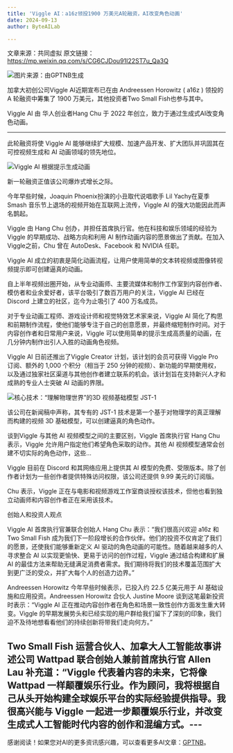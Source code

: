 ```yaml
---
title: 'Viggle AI：a16z领投1900 万美元A轮融资，AI改变角色动画'
date: 2024-09-13
author: ByteAILab

---
```


文章来源：共同虚拟
原文链接：https://mp.weixin.qq.com/s/CG6CJDou91I22ST7u_Qa3Q

![图片来源：由GPTNB生成](http://www.jesonc.com/upload/8FD7B96F5E34993C64020C0DB54F4C00/1726107889226/FpVVcL2yeD9j9xRR-r9fRK0MbeFO.png)

加拿大初创公司Viggle AI近期宣布已在由 Andreessen Horowitz ( a16z ) 领投的 A 轮融资中筹集了 1900 万美元，其他投资者Two Small Fish也参与其中。

Viggle AI 由 华人创业者Hang Chu 于 2022 年创立，致力于通过生成式AI改变角色动画。

---


此轮融资将使 Viggle AI 能够继续扩大规模、加速产品开发、扩大团队并巩固其在可控视频生成和 AI 动画领域的领先地位。

![Viggle AI 根据提示生成动画](http://www.jesonc.com/Fi7L9i6yE67xw_gvO4C9gyQcAzpZ)

新一轮融资正值该公司爆炸式增长之际。

今年早些时候，Joaquin Phoenix扮演的小丑取代说唱歌手 Lil Yachy在夏季 Smash 音乐节上退场的视频开始在互联网上流传，Viggle AI 的强大功能因此而声名鹊起。

Viggle 由 Hang Chu 创办，并担任首席执行官。他在科技和娱乐领域的经验为 Viggle 的早期成功、战略方向和利用 AI 制作动画内容的愿景做出了贡献。在加入Viggle之前，Chu 曾在 AutoDesk、Facebook 和 NVIDIA 任职。

Viggle AI 成立的初衷是简化动画流程，让用户使用简单的文本转视频或图像转视频提示即可创建逼真的动画。

自上半年视频出圈开始，从专业动画师、主要流媒体和制作工作室到内容创作者、模仿者和业余爱好者，该平台吸引了数百万用户的关注，Viggle AI 已经在 Discord 上建立的社区，迄今为止吸引了 400 万名成员。

对于专业动画工程师、游戏设计师和视觉特效艺术家来说，Viggle AI 简化了构思和前期制作流程，使他们能够专注于自己的创意愿景，并最终缩短制作时间。对于内容创作者和日常用户来说，Viggle 可以使用简单的提示生成高质量的动画，在几分钟内制作出引人入胜的动画角色视频。

Viggle AI 日前还推出了Viggle Creator 计划，该计划的会员可获得 Viggle Pro 订阅、额外的 1,000 个积分（相当于 250 分钟的视频）、新功能的早期使用权，以及通过独家社区渠道与其他创作者建立联系的机会。该计划旨在支持新兴人才和成熟的专业人士突破 AI 动画的界限。

![核心技术：“理解物理世界”的3D 视频基础模型 JST-1](http://www.jesonc.com/Fid4FhmpIWf2h4hcsShaeAnMTFMr)

该公司在新闻稿中声称，其专有的 JST-1 技术是第一个基于对物理学的真正理解而构建的视频 3D 基础模型，可以创建逼真的角色动作。

谈到Viggle 与其他 AI 视频模型之间的主要区别，Viggle 首席执行官 Hang Chu 表示，Viggle 允许用户指定他们希望角色采取的动作。其他 AI 视频模型通常会创建不切实际的角色动作，这些...

Viggle 目前在 Discord 和其网络应用上提供其 AI 模型的免费、受限版本。除了创作者计划为一些创作者提供特殊访问权限，该公司还提供 9.99 美元的订阅版。

Chu 表示，Viggle 正在与电影和视频游戏工作室商谈授权该技术，但他也看到独立动画师和内容创作者正在采用该技术。

创始人和投资人观点

Viggle AI 首席执行官兼联合创始人 Hang Chu 表示：“我们很高兴欢迎 a16z 和 Two Small Fish 成为我们下一阶段增长的合作伙伴。他们的投资不仅肯定了我们的愿景，还使我们能够重新定义 AI 驱动的角色动画的可能性。随着越来越多的人寻求整合 AI 以实现更愉快、更易于访问的创作过程，Viggle 通过结合构建和扩展 AI 的最佳方法来帮助无缝满足消费者需求。我们期待将我们的技术覆盖范围扩大到更广泛的受众，并扩大每个人的创造力边界。”

Andreessen Horowitz 今年早些时候表示，已投入约 22.5 亿美元用于 AI 基础设施和应用投资。Andreessen Horowitz 合伙人 Justine Moore 谈到这笔最新投资时表示：“Viggle AI 正在推动内容创作者在角色和场景一致性创作方面发生重大转变。Viggle 的早期发展势头和已经实现的用户群给我们留下了深刻的印象，我们迫不及待地想看看他们的持续创新将带我们走向何方。”

Two Small Fish 运营合伙人、加拿大人工智能故事讲述公司 Wattpad 联合创始人兼前首席执行官 Allen Lau 补充道：“Viggle 代表着内容的未来，它将像 Wattpad 一样颠覆娱乐行业。作为顾问，我将根据自己从头开始构建全球娱乐平台的实际经验提供指导。我很高兴能与 Viggle 一起进一步颠覆娱乐行业，并改变生成式人工智能时代内容的创作和混编方式。---
---
感谢阅读！如果您对AI的更多资讯感兴趣，可以查看更多AI文章：[GPTNB](https://gptnb.com)。